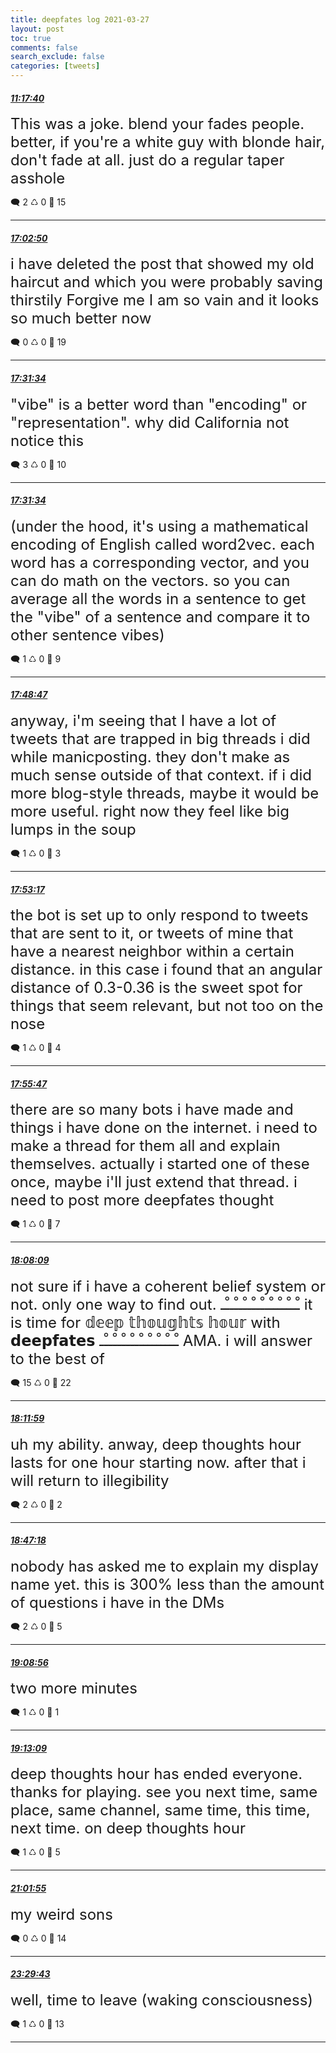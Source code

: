 ```yaml
---
title: deepfates log 2021-03-27
layout: post
toc: true
comments: false
search_exclude: false
categories: [tweets]
---
```



#### <a href = "https://twitter.com/deepfates/status/1375859579595096065">*11:17:40*</a>

<font size="5">This was a joke. blend your fades people. better, if you're a white guy with blonde hair, don't fade at all. just do a regular taper asshole</font>



🗨️ 2 ♺ 0 🤍  15   

---
    
#### <a href = "https://twitter.com/deepfates/status/1375946443123535875">*17:02:50*</a>

<font size="5">i have deleted the post that showed my old haircut  and which you were probably saving thirstily  Forgive me I am so vain and it looks  so much better now</font>



🗨️ 0 ♺ 0 🤍  19   

---
    
#### <a href = "https://twitter.com/deepfates/status/1375953675743547396">*17:31:34*</a>

<font size="5">"vibe" is a better word than "encoding" or "representation". why did California not notice this</font>



🗨️ 3 ♺ 0 🤍  10   

---
    
#### <a href = "https://twitter.com/deepfates/status/1375953674644693003">*17:31:34*</a>

<font size="5">(under the hood, it's using a mathematical encoding of English called word2vec. each word has a corresponding vector, and you can do math on the vectors. so you can average all the words in a sentence to get the "vibe" of a sentence and compare it to other sentence vibes)</font>



🗨️ 1 ♺ 0 🤍  9   

---
    
#### <a href = "https://twitter.com/deepfates/status/1375958008090529793">*17:48:47*</a>

<font size="5">anyway, i'm seeing that I have a lot of tweets that are trapped in big threads i did while manicposting. they don't make as much sense outside of that context. if i did more blog-style threads, maybe it would be more useful. right now they feel like big lumps in the soup</font>



🗨️ 1 ♺ 0 🤍  3   

---
    
#### <a href = "https://twitter.com/deepfates/status/1375959140439371776">*17:53:17*</a>

<font size="5">the bot is set up to only respond to tweets that are sent to it, or tweets of mine that have a nearest neighbor within a certain distance. in this case i found that an angular distance of 0.3-0.36 is the sweet spot for things that seem relevant, but not too on the nose</font>



🗨️ 1 ♺ 0 🤍  4   

---
    
#### <a href = "https://twitter.com/deepfates/status/1375959768431534084">*17:55:47*</a>

<font size="5">there are so many bots i have made and things i have done on the internet. i need to make a thread for them all and explain themselves. actually i started one of these once, maybe i'll just extend that thread.   i need to post more deepfates thought</font>



🗨️ 1 ♺ 0 🤍  7   

---
    
#### <a href = "https://twitter.com/deepfates/status/1375962881372602369">*18:08:09*</a>

<font size="5">not sure if i have a coherent belief system or not. only one way to find out.  ـْــْــْــْــْــْــْــْــْـ it is time for  𝕕𝕖𝕖𝕡 𝕥𝕙𝕠𝕦𝕘𝕙𝕥𝕤 𝕙𝕠𝕦𝕣 with 𝗱𝗲𝗲𝗽𝗳𝗮𝘁𝗲𝘀 ـْــْــْــْــْــْــْــْــْـ  AMA. i will answer to the best of</font>



🗨️ 15 ♺ 0 🤍  22   

---
    
#### <a href = "https://twitter.com/deepfates/status/1375963845160747010">*18:11:59*</a>

<font size="5">uh my ability. anway, deep thoughts hour lasts for one hour starting now. after that i will return to illegibility</font>



🗨️ 2 ♺ 0 🤍  2   

---
    
#### <a href = "https://twitter.com/deepfates/status/1375972732622503937">*18:47:18*</a>

<font size="5">nobody has asked me to explain my display name yet. this is 300% less than the amount of questions i have in the DMs</font>



🗨️ 2 ♺ 0 🤍  5   

---
    
#### <a href = "https://twitter.com/deepfates/status/1375978176271241219">*19:08:56*</a>

<font size="5">two more minutes</font>



🗨️ 1 ♺ 0 🤍  1   

---
    
#### <a href = "https://twitter.com/deepfates/status/1375979236255797254">*19:13:09*</a>

<font size="5">deep thoughts hour has ended everyone. thanks for playing. see you next time, same place, same channel, same time, this time, next time. on deep thoughts hour</font>



🗨️ 1 ♺ 0 🤍  5   

---
    
#### <a href = "https://twitter.com/deepfates/status/1376006610707869699">*21:01:55*</a>

<font size="5">my weird sons</font>



🗨️ 0 ♺ 0 🤍  14   

---
    
#### <a href = "https://twitter.com/deepfates/status/1376043805439262723">*23:29:43*</a>

<font size="5">well, time to leave (waking consciousness)</font>



🗨️ 1 ♺ 0 🤍  13   

---
    
            

